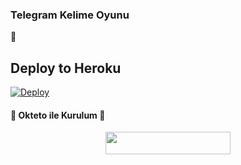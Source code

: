 ### Telegram Kelime Oyunu 
📝
## Deploy to Heroku

[![Deploy](https://www.herokucdn.com/deploy/button.svg)](https://heroku.com/deploy?template=https://github.com/bnyokluguna/kelime-turet)

<h4>🔺 Okteto ile Kurulum 🔻</h4> 

<p align="center"><a href="https://cloud.okteto.com/deploy?repository=https://github.com/efsane2323/kelime"><img src="https://img.shields.io/badge/Deploy%20To%20Okteto-informational?style=for-the-badge&logo=Okteto" width="200" height="35.45"/></a></p>
